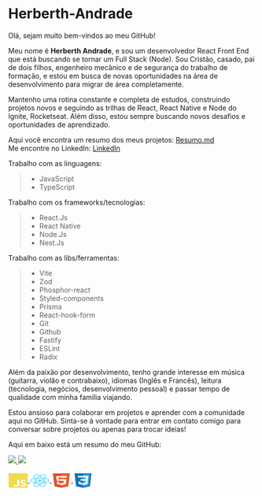 # Herberth-Andrade
Olá, sejam muito bem-vindos ao meu GitHub!

Meu nome é **Herberth Andrade**, e sou um desenvolvedor React Front End que está buscando se tornar um Full Stack (Node). Sou Cristão, casado, pai de dois filhos, engenheiro mecânico e de segurança do trabalho de formação, e estou em busca de novas oportunidades na área de desenvolvimento para migrar de área completamente.

Mantenho uma rotina constante e completa de estudos, construindo projetos novos e seguindo as trilhas de React, React Native e Node do Ignite, Rocketseat. Além disso, estou sempre buscando novos desafios e oportunidades de aprendizado.

Aqui você encontra um resumo dos meus projetos: [Resumo.md](https://github.com/andrademech)<br />
Me encontre no LinkedIn: [LinkedIn](https://www.linkedin.com/in/herberth-andrade-759b10127/)

Trabalho com as linguagens:

> - JavaScript
> - TypeScript

Trabalho com os frameworks/tecnologias:

> - React.Js
> - React Native
> - Node.Js
> - Nest.Js

Trabalho com as libs/ferramentas:

> - Vite
> - Zod
> - Phosphor-react
> - Styled-components
> - Prisma
> - React-hook-form
> - Git
> - Github
> - Fastify
> - ESLint
> - Radix

Além da paixão por desenvolvimento, tenho grande interesse em música (guitarra, violão e contrabaixo), idiomas (Inglês e Francês), leitura (tecnologia, negócios, desenvolvimento pessoal) e passar tempo de qualidade com minha família viajando.

Estou ansioso para colaborar em projetos e aprender com a comunidade aqui no GitHub. Sinta-se à vontade para entrar em contato comigo para conversar sobre projetos ou apenas para trocar ideias!

Aqui em baixo está um resumo do meu GitHub:

<div align="left">
  <a href="https://github.com/andrademech">
  <img height="180em" src="https://github-readme-stats.vercel.app/api?username=andrademech&show_icons=true&theme=dracula&include_all_commits=true&count_private=true"/>
  <img height="180em" src="https://github-readme-stats.vercel.app/api/top-langs/?username=andrademech&layout=compact&langs_count=7&theme=dracula"/>
</div>

<div style="display: inline_block"><br>
  <img align="center" alt="MD-Js" height="30" width="40" src="https://raw.githubusercontent.com/devicons/devicon/master/icons/javascript/javascript-plain.svg">
  <img align="center" alt="MD-React" height="30" width="40" src="https://raw.githubusercontent.com/devicons/devicon/master/icons/react/react-original.svg">
  <img align="center" alt="MD-HTML" height="30" width="40" src="https://raw.githubusercontent.com/devicons/devicon/master/icons/html5/html5-original.svg">
  <img align="center" alt="MD-CSS" height="30" width="40" src="https://raw.githubusercontent.com/devicons/devicon/master/icons/css3/css3-original.svg">
</div>
